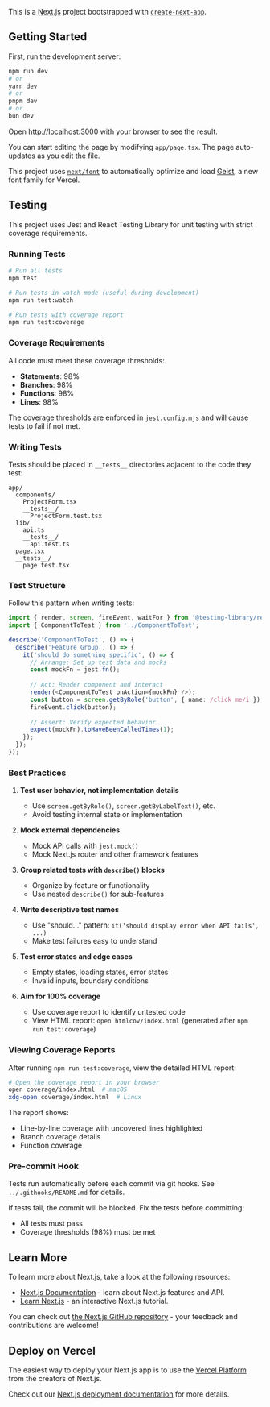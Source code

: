 This is a [Next.js](https://nextjs.org) project bootstrapped with [`create-next-app`](https://nextjs.org/docs/app/api-reference/cli/create-next-app).

## Getting Started

First, run the development server:

```bash
npm run dev
# or
yarn dev
# or
pnpm dev
# or
bun dev
```

Open [http://localhost:3000](http://localhost:3000) with your browser to see the result.

You can start editing the page by modifying `app/page.tsx`. The page auto-updates as you edit the file.

This project uses [`next/font`](https://nextjs.org/docs/app/building-your-application/optimizing/fonts) to automatically optimize and load [Geist](https://vercel.com/font), a new font family for Vercel.

## Testing

This project uses Jest and React Testing Library for unit testing with strict coverage requirements.

### Running Tests

```bash
# Run all tests
npm test

# Run tests in watch mode (useful during development)
npm run test:watch

# Run tests with coverage report
npm run test:coverage
```

### Coverage Requirements

All code must meet these coverage thresholds:
- **Statements**: 98%
- **Branches**: 98%
- **Functions**: 98%
- **Lines**: 98%

The coverage thresholds are enforced in `jest.config.mjs` and will cause tests to fail if not met.

### Writing Tests

Tests should be placed in `__tests__` directories adjacent to the code they test:

```
app/
  components/
    ProjectForm.tsx
    __tests__/
      ProjectForm.test.tsx
  lib/
    api.ts
    __tests__/
      api.test.ts
  page.tsx
  __tests__/
    page.test.tsx
```

### Test Structure

Follow this pattern when writing tests:

```typescript
import { render, screen, fireEvent, waitFor } from '@testing-library/react';
import { ComponentToTest } from '../ComponentToTest';

describe('ComponentToTest', () => {
  describe('Feature Group', () => {
    it('should do something specific', () => {
      // Arrange: Set up test data and mocks
      const mockFn = jest.fn();
      
      // Act: Render component and interact
      render(<ComponentToTest onAction={mockFn} />);
      const button = screen.getByRole('button', { name: /click me/i });
      fireEvent.click(button);
      
      // Assert: Verify expected behavior
      expect(mockFn).toHaveBeenCalledTimes(1);
    });
  });
});
```

### Best Practices

1. **Test user behavior, not implementation details**
   - Use `screen.getByRole()`, `screen.getByLabelText()`, etc.
   - Avoid testing internal state or implementation

2. **Mock external dependencies**
   - Mock API calls with `jest.mock()`
   - Mock Next.js router and other framework features

3. **Group related tests with `describe()` blocks**
   - Organize by feature or functionality
   - Use nested `describe()` for sub-features

4. **Write descriptive test names**
   - Use "should..." pattern: `it('should display error when API fails', ...)`
   - Make test failures easy to understand

5. **Test error states and edge cases**
   - Empty states, loading states, error states
   - Invalid inputs, boundary conditions

6. **Aim for 100% coverage**
   - Use coverage report to identify untested code
   - View HTML report: `open htmlcov/index.html` (generated after `npm run test:coverage`)

### Viewing Coverage Reports

After running `npm run test:coverage`, view the detailed HTML report:

```bash
# Open the coverage report in your browser
open coverage/index.html  # macOS
xdg-open coverage/index.html  # Linux
```

The report shows:
- Line-by-line coverage with uncovered lines highlighted
- Branch coverage details
- Function coverage

### Pre-commit Hook

Tests run automatically before each commit via git hooks. See `../.githooks/README.md` for details.

If tests fail, the commit will be blocked. Fix the tests before committing:
- All tests must pass
- Coverage thresholds (98%) must be met

## Learn More

To learn more about Next.js, take a look at the following resources:

- [Next.js Documentation](https://nextjs.org/docs) - learn about Next.js features and API.
- [Learn Next.js](https://nextjs.org/learn) - an interactive Next.js tutorial.

You can check out [the Next.js GitHub repository](https://github.com/vercel/next.js) - your feedback and contributions are welcome!

## Deploy on Vercel

The easiest way to deploy your Next.js app is to use the [Vercel Platform](https://vercel.com/new?utm_medium=default-template&filter=next.js&utm_source=create-next-app&utm_campaign=create-next-app-readme) from the creators of Next.js.

Check out our [Next.js deployment documentation](https://nextjs.org/docs/app/building-your-application/deploying) for more details.
